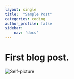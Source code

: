 ```yaml
---
layout: single
title:  "Sample Post"
categories: coding
author_profile: false
sidebar:
    nav: 'docs'
---
```


# First blog post.

![Self-picture](/Users/cheolmin/Documents/blog/cheolminlee0907-github-blog/cheolminlee0907.github.io/images/2022-07-08-first/Self-picture.jpg)

